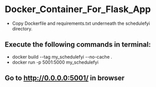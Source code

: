# Docker_Container_For_Flask_App

-  Copy Dockerfile and requirements.txt underneath the schedulefyi directory.

## Execute the following commands in terminal:
- docker build --tag my_schedulefyi --no-cache .
- docker run -p 5001:5000 my_schedulefyi 

## Go to http://0.0.0.0:5001/ in browser

